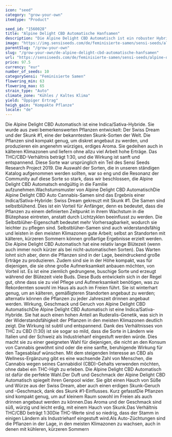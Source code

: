 ```yaml
---
icon: "seed"
category: "grow-your-own"
itemtype: "Product"

seed_id: "1560028"
title: "Alpine Delight CBD Automatische Hanfsamen"
description: "Die Alpine Delight CBD Automatisch ist ein robuster Hybrid. Mildes High, THC/CBD-Verhältnis von 1:30. Große Erträge und entspannendes, sanftes High."
image: "https://img.sensiseeds.com/de/feminisierte-samen/sensi-seeds/alpine-delight-cbd-automatisch-image.png"
parentSlug: "/grow-your-own"
slug: "/grow-your-own/de-alpine-delight-cbd-automatische-hanfsamen"
url: "https://sensiseeds.com/de/feminisierte-samen/sensi-seeds/alpine-delight-cbd-automatisch?a_aid=cannastore"
price: 97.5
currency: "eur"
number_of_seeds: 10
categorySensi: "Feminisierte Samen"
flowering_min: 63
flowering_max: 65
strain_type: "Auto"
climate_zone: "Kühles / Kaltes Klima"
yield: "Üppiger Ertrag"
heigh_gain: "Kompakte Pflanze"
locale: "de"
---
```

Die Alpine Delight CBD Automatisch ist eine Indica/Sativa-Hybride. Sie wurde aus zwei bemerkenswerten Pflanzen entwickelt: Der Swiss Dream und der Skunk #1, eine der bekanntesten Skunk-Sorten der Welt. Die Pflanzen sind kompakt genug, um diskret angebaut zu werden, und produzieren ein angenehm würziges, erdiges Aroma. Sie gedeihen auch in kälteren Klimazonen und liefern ohne allzu viel Arbeit hohe Erträge. Das THC/CBD-Verhältnis beträgt 1:30, und die Wirkung ist sanft und entspannend. Diese Sorte war ursprünglich ein Teil des Sensi Seeds Research Project 2019. Die Auswahl der Sorten, die in unseren ständigen Katalog aufgenommen werden sollten, war so eng und die Resonanz der Community auf diese Sorte so stark, dass wir beschlossen, die Alpine Delight CBD Automatsch endgültig in die Familie aufzunehmen.Wachstumsmuster von Alpine Delight CBD AutomatischDie Alpine Delight CBD Auto Cannabis-Samen sind das Ergebnis einer Indica/Sativa-Hybride: Swiss Dream gekreuzt mit Skunk #1. Die Samen sind selbstblühend. Dies ist ein Vorteil für Anfänger, denn es bedeutet, dass die Pflanzen zu einem definierten Zeitpunkt in ihrem Wachstum in die Blütephase eintreten, anstatt durch Lichtzyklen beeinflusst zu werden. Die Selbstblüher-Eigenschaft bedeutet mehr Vorhersagbarkeit, wodurch sie leichter zu pflegen sind. Selbstblüher-Samen sind auch widerstandsfähig und leisten in den meisten Klimazonen gute Arbeit; selbst an Standorten mit kälteren, kürzeren Sommern können großartige Ergebnisse erzielt werden. Die Alpine Delight CBD Automatisch hat eine relativ lange Blütezeit (wenn auch immer noch kürzer als bei nicht-automatischen Sorten). Das Warten lohnt sich aber, denn die Pflanzen sind in der Lage, beeindruckend große Erträge zu produzieren. Zudem sind sie in der Höhe kompakt, was für diejenigen, die sie ohne große Aufmerksamkeit anbauen möchten, von Vorteil ist. Es ist eine ziemlich gedrungene, buschige Sorte und erzeugt während der Blütezeit viele Buds. Diese Buds entwickeln sich in der Regel gut, ohne dass sie zu viel Pflege und Aufmerksamkeit benötigen, was zu Rekordernten sowohl im Haus als auch im Freien führt. Sie ist winterhart genug, um an kälteren, gemäßigteren Standorten angebaut zu werden; alternativ können die Pflanzen zu jeder Jahreszeit drinnen angebaut werden. Wirkung, Geschmack und Geruch von Alpine Delight CBD AutomatischDie Alpine Delight CBD Automatisch ist eine Indica/Sativa-Hybride. Sie hat auch einen hohen Anteil an Ruderalis-Genetik, was sich in der Widerstandsfähigkeit der Pflanzen in den meisten Klimazonen deutlich zeigt. Die Wirkung ist subtil und entspannend. Dank des Verhältnisses von THC zu CBD (1:30) ist sie sogar so mild, dass die Sorte in Ländern wie Italien und der Schweiz als Industriehanf eingestuft werden würde. Dies macht sie zu einer geeigneten Wahl für diejenigen, die nicht an den Konsum von Cannabis gewöhnt sind oder die eine sanfte, beruhigende Wirkung für den Tagesablauf wünschen. Mit dem steigenden Interesse an CBD als Wellness-Ergänzung gibt es eine wachsende Zahl von Menschen, die Cannabis wegen seines Cannabidiol (CBD)-Gehalts verwenden möchten, ohne dabei ein THC-High zu erleben. Die Alpine Delight CBD Automatisch ist dafür die perfekte Wahl.Der Duft und Geschmack der Alpine Delight CBD Automatisch spiegelt ihren Genpool wider. Sie gibt einen Hauch von Süße und Würze aus der Swiss Dream, aber auch einen erdigen Skunk-Geruch und -Geschmack, dank des Skunk #1-Einflusses. Kurz gefasstDie Pflanzen sind kompakt genug, um auf kleinem Raum sowohl im Freien als auch drinnen angebaut werden zu können.Das Aroma und der Geschmack sind süß, würzig und leicht erdig, mit einem Hauch von Skunk.Das Verhältnis THC/CBD beträgt 1:30Die THC-Werte sind so niedrig, dass der Stamm in einigen Ländern als Industriehanf eingestuft wird.Als Auto-Züchtungen sind die Pflanzen in der Lage, in den meisten Klimazonen zu wachsen, auch in denen mit kühleren, kürzeren Sommern
